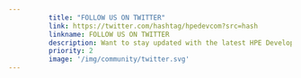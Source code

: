 ```yaml
---
          title: "FOLLOW US ON TWITTER"
          link: https://twitter.com/hashtag/hpedevcom?src=hash
          linkname: FOLLOW US ON TWITTER
          description: Want to stay updated with the latest HPE Developer News?
          priority: 2
          image: '/img/community/twitter.svg'
---
```

          